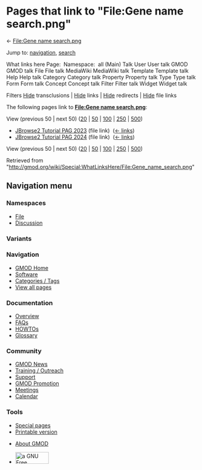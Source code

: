 <div id="mw-page-base" class="noprint">

</div>

<div id="mw-head-base" class="noprint">

</div>

<div id="content" class="mw-body" role="main">

<span id="top"></span>

<div id="mw-js-message" style="display:none;">

</div>



# <span dir="auto">Pages that link to "File:Gene name search.png"</span>

<div id="bodyContent">

<div id="contentSub">

← [File:Gene name
search.png](/wiki/File:Gene_name_search.png "File:Gene name search.png")

</div>

<div id="jump-to-nav" class="mw-jump">

Jump to: [navigation](#mw-navigation), [search](#p-search)

</div>

<div id="mw-content-text">

What links here Page:  Namespace:  all (Main) Talk User User talk GMOD
GMOD talk File File talk MediaWiki MediaWiki talk Template Template talk
Help Help talk Category Category talk Property Property talk Type Type
talk Form Form talk Concept Concept talk Filter Filter talk Widget
Widget talk

Filters
[Hide](/mediawiki/index.php?title=Special:WhatLinksHere/File:Gene_name_search.png&hidetrans=1 "Special:WhatLinksHere/File:Gene name search.png")
transclusions \|
[Hide](/mediawiki/index.php?title=Special:WhatLinksHere/File:Gene_name_search.png&hidelinks=1 "Special:WhatLinksHere/File:Gene name search.png")
links \|
[Hide](/mediawiki/index.php?title=Special:WhatLinksHere/File:Gene_name_search.png&hideredirs=1 "Special:WhatLinksHere/File:Gene name search.png")
redirects \|
[Hide](/mediawiki/index.php?title=Special:WhatLinksHere/File:Gene_name_search.png&hideimages=1 "Special:WhatLinksHere/File:Gene name search.png")
file links

The following pages link to **[File:Gene name
search.png](/wiki/File:Gene_name_search.png "File:Gene name search.png")**:

View (previous 50 \| next 50)
([20](/mediawiki/index.php?title=Special:WhatLinksHere/File:Gene_name_search.png&limit=20 "Special:WhatLinksHere/File:Gene name search.png")
\|
[50](/mediawiki/index.php?title=Special:WhatLinksHere/File:Gene_name_search.png&limit=50 "Special:WhatLinksHere/File:Gene name search.png")
\|
[100](/mediawiki/index.php?title=Special:WhatLinksHere/File:Gene_name_search.png&limit=100 "Special:WhatLinksHere/File:Gene name search.png")
\|
[250](/mediawiki/index.php?title=Special:WhatLinksHere/File:Gene_name_search.png&limit=250 "Special:WhatLinksHere/File:Gene name search.png")
\|
[500](/mediawiki/index.php?title=Special:WhatLinksHere/File:Gene_name_search.png&limit=500 "Special:WhatLinksHere/File:Gene name search.png"))

- [JBrowse2 Tutorial PAG
  2023](/wiki/JBrowse2_Tutorial_PAG_2023 "JBrowse2 Tutorial PAG 2023")
  (file link) ‎ <span class="mw-whatlinkshere-tools">([←
  links](/mediawiki/index.php?title=Special:WhatLinksHere&target=JBrowse2+Tutorial+PAG+2023 "Special:WhatLinksHere"))</span>
- [JBrowse2 Tutorial PAG
  2024](/wiki/JBrowse2_Tutorial_PAG_2024 "JBrowse2 Tutorial PAG 2024")
  (file link) ‎ <span class="mw-whatlinkshere-tools">([←
  links](/mediawiki/index.php?title=Special:WhatLinksHere&target=JBrowse2+Tutorial+PAG+2024 "Special:WhatLinksHere"))</span>

View (previous 50 \| next 50)
([20](/mediawiki/index.php?title=Special:WhatLinksHere/File:Gene_name_search.png&limit=20 "Special:WhatLinksHere/File:Gene name search.png")
\|
[50](/mediawiki/index.php?title=Special:WhatLinksHere/File:Gene_name_search.png&limit=50 "Special:WhatLinksHere/File:Gene name search.png")
\|
[100](/mediawiki/index.php?title=Special:WhatLinksHere/File:Gene_name_search.png&limit=100 "Special:WhatLinksHere/File:Gene name search.png")
\|
[250](/mediawiki/index.php?title=Special:WhatLinksHere/File:Gene_name_search.png&limit=250 "Special:WhatLinksHere/File:Gene name search.png")
\|
[500](/mediawiki/index.php?title=Special:WhatLinksHere/File:Gene_name_search.png&limit=500 "Special:WhatLinksHere/File:Gene name search.png"))

</div>

<div class="printfooter">

Retrieved from
"<http://gmod.org/wiki/Special:WhatLinksHere/File:Gene_name_search.png>"

</div>

<div id="catlinks" class="catlinks catlinks-allhidden">

</div>

<div class="visualClear">

</div>

</div>

</div>

<div id="mw-navigation">

## Navigation menu

<div id="mw-head">



<div id="left-navigation">

<div id="p-namespaces" class="vectorTabs" role="navigation"
aria-labelledby="p-namespaces-label">

### Namespaces

- <span id="ca-nstab-image"><a href="/wiki/File:Gene_name_search.png" accesskey="c"
  title="View the file page [c]">File</a></span>
- <span id="ca-talk"><a
  href="/mediawiki/index.php?title=File_talk:Gene_name_search.png&amp;action=edit&amp;redlink=1"
  accesskey="t"
  title="Discussion about the content page [t]">Discussion</a></span>

</div>

<div id="p-variants" class="vectorMenu emptyPortlet" role="navigation"
aria-labelledby="p-variants-label">

### 

### Variants[](#)

<div class="menu">

</div>

</div>

</div>

<div id="right-navigation">





</div>



</div>

</div>

</div>

<div id="mw-panel">

<div id="p-logo" role="banner">

<a href="/wiki/Main_Page"
style="background-image: url(http://gmod.org/images/GMOD-cogs.png);"
title="Visit the main page"></a>

</div>

<div id="p-Navigation" class="portal" role="navigation"
aria-labelledby="p-Navigation-label">

### Navigation

<div class="body">

- <span id="n-GMOD-Home">[GMOD Home](/wiki/Main_Page)</span>
- <span id="n-Software">[Software](/wiki/GMOD_Components)</span>
- <span id="n-Categories-.2F-Tags">[Categories /
  Tags](/wiki/Categories)</span>
- <span id="n-View-all-pages">[View all
  pages](/wiki/Special:AllPages)</span>

</div>

</div>

<div id="p-Documentation" class="portal" role="navigation"
aria-labelledby="p-Documentation-label">

### Documentation

<div class="body">

- <span id="n-Overview">[Overview](/wiki/Overview)</span>
- <span id="n-FAQs">[FAQs](/wiki/Category:FAQ)</span>
- <span id="n-HOWTOs">[HOWTOs](/wiki/Category:HOWTO)</span>
- <span id="n-Glossary">[Glossary](/wiki/Glossary)</span>

</div>

</div>

<div id="p-Community" class="portal" role="navigation"
aria-labelledby="p-Community-label">

### Community

<div class="body">

- <span id="n-GMOD-News">[GMOD News](/wiki/GMOD_News)</span>
- <span id="n-Training-.2F-Outreach">[Training /
  Outreach](/wiki/Training_and_Outreach)</span>
- <span id="n-Support">[Support](/wiki/Support)</span>
- <span id="n-GMOD-Promotion">[GMOD
  Promotion](/wiki/GMOD_Promotion)</span>
- <span id="n-Meetings">[Meetings](/wiki/Meetings)</span>
- <span id="n-Calendar">[Calendar](/wiki/Calendar)</span>

</div>

</div>

<div id="p-tb" class="portal" role="navigation"
aria-labelledby="p-tb-label">

### Tools

<div class="body">

- <span id="t-specialpages"><a href="/wiki/Special:SpecialPages" accesskey="q"
  title="A list of all special pages [q]">Special pages</a></span>
- <span id="t-print"><a
  href="/mediawiki/index.php?title=Special:WhatLinksHere/File:Gene_name_search.png&amp;printable=yes"
  rel="alternate" accesskey="p"
  title="Printable version of this page [p]">Printable version</a></span>

</div>

</div>

</div>

</div>

<div id="footer" role="contentinfo">

- <span id="footer-places-about">[About
  GMOD](/wiki/GMOD:About "GMOD:About")</span>

<!-- -->

- <span id="footer-copyrightico">[<img src="http://www.gnu.org/graphics/gfdl-logo-small.png" width="88"
  height="31" alt="a GNU Free Documentation License" />](http://www.gnu.org/licenses/fdl-1.3.html)</span>


<div style="clear:both">

</div>

</div>
